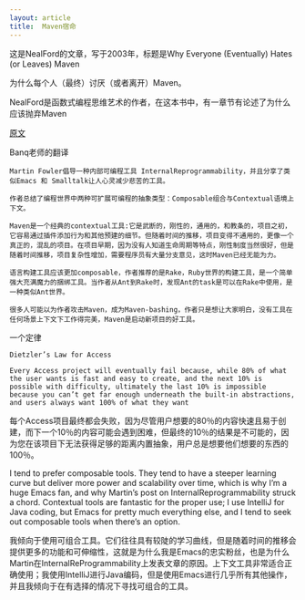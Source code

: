 ```yaml
---
layout: article
title:  Maven宿命
---
```


这是NealFord的文章，写于2003年，标题是Why Everyone (Eventually) Hates (or Leaves) Maven

为什么每个人（最终）讨厌（或者离开）Maven。

NealFord是函数式编程思维艺术的作者，在这本书中，有一章节有论述了为什么应该抛弃Maven

[原文](http://nealford.com/memeagora/2013/01/22/why_everyone_eventually_hates_maven.html)


Banq老师的翻译

```
Martin Fowler倡导一种内部可编程工具 InternalReprogrammability，并且分享了类似Emacs 和 Smalltalk让人心灵减少悲苦的工具。

作者总结了编程世界中两种可扩展可编程的抽象类型：Composable组合与Contextual语境上下文。

Maven是一个经典的contextual工具:它是武断的，刚性的，通用的，和教条的，项目之初，它容易通过插件添加行为和其他预建的细节。但随着时间的推移，项目变得不通用的，更像一个真正的，混乱的项目。在项目早期，因为没有人知道生命周期等特点，刚性制度当然很好，但是随着时间推移，项目复杂性增加，需要程序员有大量分支意见，这时Maven已经无能为力。

语言构建工具应该更加composable，作者推荐的是Rake，Ruby世界的构建工具，是一个简单强大充满魔力的捆绑工具。当作者从Ant到Rake时，发现Ant的task是可以在Rake中使用，是一种类似Ant世界。

很多人可能以为作者攻击Maven，成为Maven-bashing，作者只是想让大家明白，没有工具在任何场景上下文下工作得完美，Maven是启动新项目的好工具。
```

一个定律

```
Dietzler’s Law for Access

Every Access project will eventually fail because, while 80% of what the user wants is fast and easy to create, and the next 10% is possible with difficulty, ultimately the last 10% is impossible because you can’t get far enough underneath the built-in abstractions, and users always want 100% of what they want
```

每个Access项目最终都会失败，因为尽管用户想要的80％的内容快速且易于创建，而下一个10％的内容可能会遇到困难，但最终的10％的结果是不可能的，因为您在该项目下无法获得足够的距离内置抽象，用户总是想要他们想要的东西的100％。


I tend to prefer composable tools. They tend to have a steeper learning curve but deliver more power and scalability over time, which is why I’m a huge Emacs fan, and why Martin’s post on InternalReprogrammability struck a chord. Contextual tools are fantastic for the proper use; I use IntelliJ for Java coding, but Emacs for pretty much everything else, and I tend to seek out composable tools when there’s an option.

我倾向于使用可组合工具。它们往往具有较陡的学习曲线，但是随着时间的推移会提供更多的功能和可伸缩性，这就是为什么我是Emacs的忠实粉丝，也是为什么Martin在InternalReProgrammability上发表文章的原因。上下文工具非常适合正确使用；我使用IntelliJ进行Java编码，但是使用Emacs进行几乎所有其他操作，并且我倾向于在有选择的情况下寻找可组合的工具。

